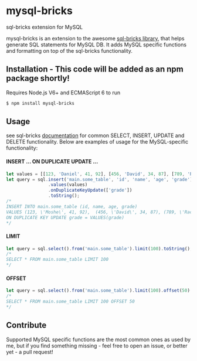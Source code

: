 # mysql-bricks
sql-bricks extension for MySQL

mysql-bricks is an extension to the awesome [sql-bricks library], that helps generate SQL statements for MySQL DB. It adds MySQL specific functions and formatting on top of the sql-bricks functionality.


## Installation - This code will be added as an npm package shortly! 

Requires Node.js V6+ and ECMAScript 6 to run

```sh
$ npm install mysql-bricks
```

## Usage

see  sql-bricks [documentation] for common SELECT, INSERT, UPDATE and DELETE functionality. Below are examples of usage for the MySQL-specific functionality:

#### INSERT ... ON DUPLICATE UPDATE ...

```javascript
let values = [[123, 'Daniel', 41, 92], [456, 'David', 34, 87], [789, 'Rachel', 22, 98]];  
let query = sql.insert('main.some_table', 'id', 'name', 'age', 'grade')
                .values(values)
                .onDuplicateKeyUpdate(['grade'])
                .toString();
/*                
INSERT INTO main.some_table (id, name, age, grade)
VALUES (123, \'Moshe\', 41, 92),  (456, \'David\', 34, 87), (789, \'Rachel\', 22, 98)
ON DUPLICATE KEY UPDATE grade = VALUES(grade)
*/
```

#### LIMIT

```javascript
let query = sql.select().from('main.some_table').limit(100).toString();
/*                
SELECT * FROM main.some_table LIMIT 100
*/
```

#### OFFSET

```javascript
let query = sql.select().from('main.some_table').limit(100).offset(50).toString();
/*                
SELECT * FROM main.some_table LIMIT 100 OFFSET 50
*/
```


## Contribute

Supported MySQL specific functions are the most common ones as used by me, but if you find something missing - feel free to open an issue, or better yet - a pull request!

[sql-bricks library]: <http://csnw.github.io/sql-bricks/>
[documentation]: <http://csnw.github.io/sql-bricks/>
